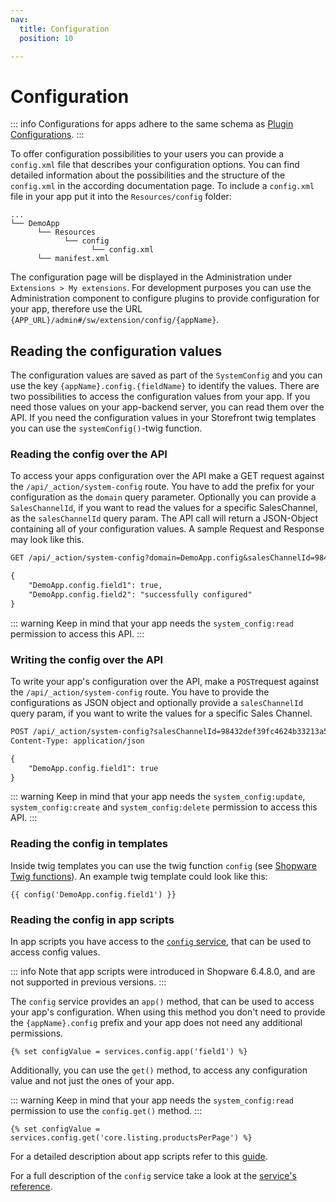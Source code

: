 ```yaml
---
nav:
  title: Configuration
  position: 10

---
```


# Configuration

::: info
Configurations for apps adhere to the same schema as [Plugin Configurations](../plugins/plugin-fundamentals/add-plugin-configuration).
:::

To offer configuration possibilities to your users you can provide a `config.xml` file that describes your configuration options. You can find detailed information about the possibilities and the structure of the `config.xml` in the according documentation page. To include a `config.xml` file in your app put it into the `Resources/config` folder:

```text
...
└── DemoApp
      └── Resources
            └── config  
                  └── config.xml
      └── manifest.xml
```

The configuration page will be displayed in the Administration under `Extensions > My extensions`.
For development purposes you can use the Administration component to configure plugins to provide configuration for your app, therefore use the URL `{APP_URL}/admin#/sw/extension/config/{appName}`.

## Reading the configuration values

The configuration values are saved as part of the `SystemConfig` and you can use the key `{appName}.config.{fieldName}` to identify the values. There are two possibilities to access the configuration values from your app. If you need those values on your app-backend server, you can read them over the API. If you need the configuration values in your Storefront twig templates you can use the `systemConfig()`-twig function.

### Reading the config over the API

To access your apps configuration over the API make a GET request against the `/api/_action/system-config` route. You have to add the prefix for your configuration as the `domain` query parameter. Optionally you can provide a `SalesChannelId`, if you want to read the values for a specific SalesChannel, as the `salesChannelId` query param. The API call will return a JSON-Object containing all of your configuration values. A sample Request and Response may look like this.

```txt
GET /api/_action/system-config?domain=DemoApp.config&salesChannelId=98432def39fc4624b33213a56b8c944d

{
    "DemoApp.config.field1": true,
    "DemoApp.config.field2": "successfully configured"
}
```

::: warning
Keep in mind that your app needs the `system_config:read` permission to access this API.
:::

### Writing the config over the API

To write your app's configuration over the API, make a `POST`request against the `/api/_action/system-config` route.
You have to provide the configurations as JSON object and optionally provide a `salesChannelId` query param, if you want to write the values for a specific Sales Channel.

```txt
POST /api/_action/system-config?salesChannelId=98432def39fc4624b33213a56b8c944d
Content-Type: application/json

{
    "DemoApp.config.field1": true
}
```

::: warning
Keep in mind that your app needs the `system_config:update`, `system_config:create` and `system_config:delete` permission to access this API.
:::

### Reading the config in templates

Inside twig templates you can use the twig function `config` (see [Shopware Twig functions](../../../resources/references/storefront-reference/twig-function-reference)). An example twig template could look like this:

```twig
{{ config('DemoApp.config.field1') }}
```

### Reading the config in app scripts

In app scripts you have access to the [`config` service](../../../resources/references/app-reference/script-reference/miscellaneous-script-services-reference#SystemConfigFacade), that can be used to access config values.

::: info
Note that app scripts were introduced in Shopware 6.4.8.0, and are not supported in previous versions.
:::

The `config` service provides an `app()` method, that can be used to access your app's configuration. When using this method you don't need to provide the `{appName}.config` prefix and your app does not need any additional permissions.

```twig
{% set configValue = services.config.app('field1') %}
```

Additionally, you can use the `get()` method, to access any configuration value and not just the ones of your app.

::: warning
Keep in mind that your app needs the `system_config:read` permission to use the `config.get()` method.
:::

```twig
{% set configValue = services.config.get('core.listing.productsPerPage') %}
```

For a detailed description about app scripts refer to this [guide](./app-scripts/).

For a full description of the `config` service take a look at the [service's reference](../../../resources/references/app-reference/script-reference/miscellaneous-script-services-reference#servicesconfig-shopwarecoresystemsystemconfigfacadesystemconfigfacade).
